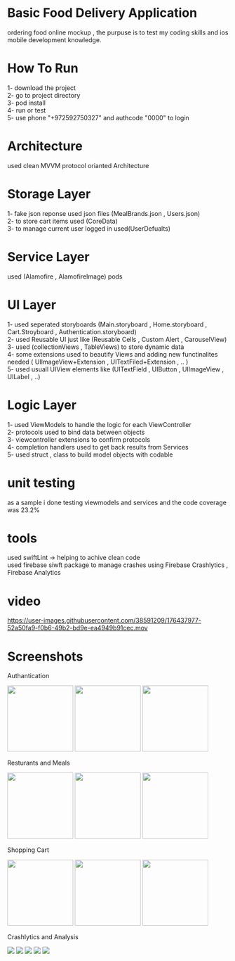 #  Basic Food Delivery Application

ordering food online mockup , the purpuse is to test my coding skills and ios mobile development knowledge.
<br />

# How To Run 

1- download the project <br />
2- go to project directory <br />
3- pod install <br />
4- run or test <br />
5- use phone "+972592750327" and authcode "0000" to login <br />


# Architecture 

 used clean MVVM protocol orianted Architecture <br />
 
 
# Storage Layer

 1- fake json reponse used json files (MealBrands.json , Users.json) <br />
 2- to store cart items used (CoreData) <br />
 3- to manage current user logged in used(UserDefualts) <br />

 
# Service Layer

 used (Alamofire , AlamofireImage) pods <br />


# UI Layer 

 1- used seperated storyboards (Main.storyboard , Home.storyboard , Cart.Stroyboard , Authentication.storyboard) <br />
 2- used Reusable UI just like (Reusable Cells , Custom Alert , CarouselView) <br />
 3- used (collectionViews , TableViews) to store dynamic data <br />
 4- some extensions used to beautify Views and adding new functinalites needed  ( UIImageView+Extension , UITextFiled+Extension , .. ) <br />
 5- used usuall UIView elements like (UITextField , UIButton , UIImageView , UILabel , ..)<br />
 
 
 # Logic Layer 
 1- used ViewModels to handle the logic for each ViewController <br />
 2- protocols used to bind data between objects  <br />
 3- viewcontroller extensions to confirm protocols <br />
 4- completion handlers used to get back results from Services <br />
 5- used struct , class to build model objects with codable <br /> 


# unit testing
 as a sample i done testing viewmodels and services and the code coverage was 23.2% <br />


# tools 

used swiftLint -> helping to achive clean code <br />
used firebase siwft package to manage crashes using Firebase Crashlytics , Firebase Analytics <br />


# video

https://user-images.githubusercontent.com/38591209/176437977-52a50fa9-f0b6-49b2-bd9e-ea4949b91cec.mov


# Screenshots

Authantication <br />

<p float="left">
  <img src="/HAAT-Assignment/Resources/Screenshots/SignUp.png" width="150" /> 
  <img src="/HAAT-Assignment/Resources/Screenshots/SignUpPhone.png" width="150" />
  <img src="/HAAT-Assignment/Resources/Screenshots/AuthCode.png" width="150" />
</p>

Resturants and Meals <br />
<p float="left">
  <img src="/HAAT-Assignment/Resources/Screenshots/Home.png" width="150" /> 
  <img src="/HAAT-Assignment/Resources/Screenshots/Meals.png" width="150" />
  <img src="/HAAT-Assignment/Resources/Screenshots/Search.png" width="150" />
</p>

Shopping Cart <br />

<p float="left">
  <img src="/HAAT-Assignment/Resources/Screenshots/AddToCart.png" width="150" /> 
  <img src="/HAAT-Assignment/Resources/Screenshots/Cart.png" width="150" />
  <img src="/HAAT-Assignment/Resources/Screenshots/Error.png" width="150" />
</p>

Crashlytics and Analysis <br />

![](/HAAT-Assignment/Resources/Screenshots/crashboard.png)
![](/HAAT-Assignment/Resources/Screenshots/cartViewControllerCrash.png)
![](/HAAT-Assignment/Resources/Screenshots/crashDetails.png)
![](/HAAT-Assignment/Resources/Screenshots/AnalyticsBoard.png)
![](/HAAT-Assignment/Resources/Screenshots/investigationPage.png)


